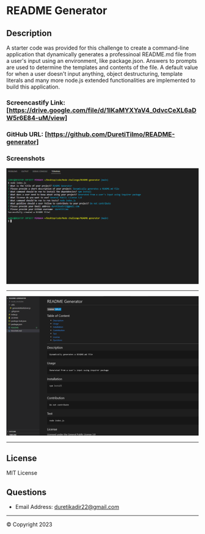 # README Generator

## Description

A starter code was provided for this challenge to create a command-line application that dynamically generates a professinoal README.md file from a user's input using an environment, like package.json. Answers to prompts are used to determine the templates and contents of the file. A default value for when a user doesn't input anything, object destructuring, template literals and many more node.js extended functionalities are implemented to build this application. 

### Screencastify Link: [https://drive.google.com/file/d/1lKaMYXYaV4_0dvcCeXL6aDW5r6E84-uM/view]
### GitHub URL: [https://github.com/DuretiTilmo/README-generator]

### Screenshots

![Screenshot showing the prompts and resoponses in the terminal after user's input](Screenshot_20230117_012338.png)

--------------------------------

![Screenshot of sample README file generated dynamically based on the user's input](Screenshot%202023-01-17%20011424.png)

-----------------------------------------

## License

MIT License 

## Questions

  - Email Address: duretikadir22@gmail.com

--------------------------------

&copy; Copyright 2023 